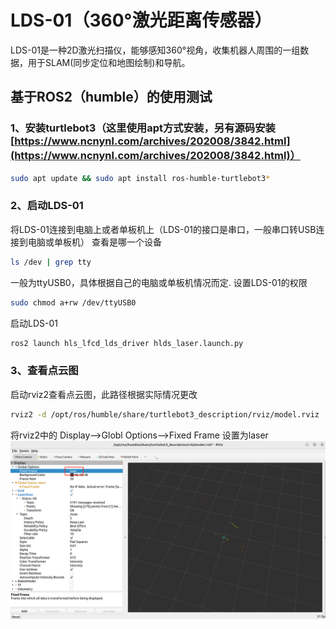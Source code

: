# LDS-01（360°激光距离传感器）

LDS-01是一种2D激光扫描仪，能够感知360°视角，收集机器人周围的一组数据，用于SLAM(同步定位和地图绘制)和导航。

## 基于ROS2（humble）的使用测试

### 1、安装turtlebot3（这里使用apt方式安装，另有源码安装[https://www.ncnynl.com/archives/202008/3842.html](https://www.ncnynl.com/archives/202008/3842.html)）
```bash
sudo apt update && sudo apt install ros-humble-turtlebot3*
```

### 2、启动LDS-01
将LDS-01连接到电脑上或者单板机上（LDS-01的接口是串口，一般串口转USB连接到电脑或单板机）
查看是哪一个设备
```bash
ls /dev | grep tty
```
一般为ttyUSB0，具体根据自己的电脑或单板机情况而定.
设置LDS-01的权限
```bash
sudo chmod a+rw /dev/ttyUSB0
```
启动LDS-01
```bash
ros2 launch hls_lfcd_lds_driver hlds_laser.launch.py
```

### 3、查看点云图
启动rviz2查看点云图，此路径根据实际情况更改
```bash
rviz2 -d /opt/ros/humble/share/turtlebot3_description/rviz/model.rviz
```
将rviz2中的 Display-->Globl Options-->Fixed Frame 设置为laser
![Setup](./resource/Setup.png)
